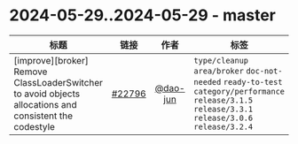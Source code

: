 # 2024-05-29..2024-05-29 - master
| 标题 | 链接 | 作者 | 标签 |
| - | :--: | :--: | - |
| [improve][broker] Remove ClassLoaderSwitcher to avoid objects allocations and consistent the codestyle | [#22796](https://github.com/apache/pulsar/pull/22796) | [@dao-jun](https://github.com/dao-jun) | `type/cleanup` `area/broker` `doc-not-needed` `ready-to-test` `category/performance` `release/3.1.5` `release/3.3.1` `release/3.0.6` `release/3.2.4`  | 
